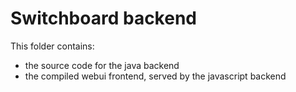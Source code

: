 # Switchboard backend
This folder contains:
- the source code for the java backend
- the compiled webui frontend, served by the javascript backend
